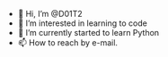 - 👋 Hi, I’m @D01T2
- 👀 I’m interested in learning to code
- 🌱 I’m currently started to learn Python
- 📫 How to reach by e-mail.

<!---
D01T2/D01T2 is a ✨ special ✨ repository because its `README.md` (this file) appears on your GitHub profile.
You can click the Preview link to take a look at your changes.
--->
